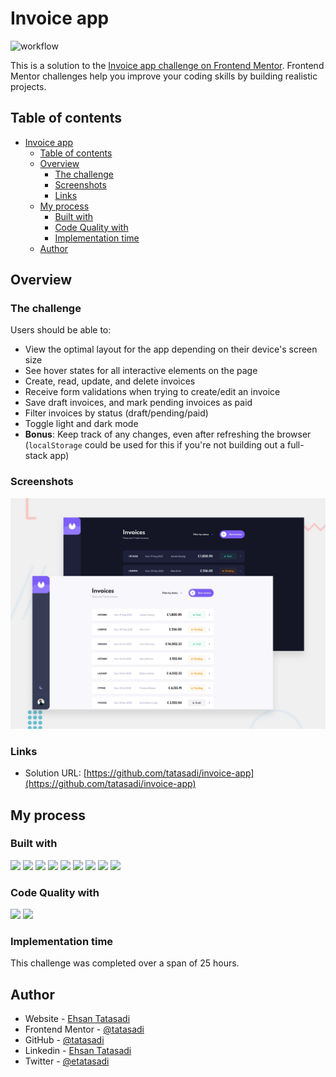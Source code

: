 # Invoice app

![workflow](https://github.com/tatasadi/invoice-app/actions/workflows/deploy-ubuntu.yml/badge.svg)

This is a solution to the [Invoice app challenge on Frontend Mentor](https://www.frontendmentor.io/challenges/invoice-app-i7KaLTQjl). Frontend Mentor challenges help you improve your coding skills by building realistic projects.

## Table of contents

- [Invoice app](#invoice-app)
  - [Table of contents](#table-of-contents)
  - [Overview](#overview)
    - [The challenge](#the-challenge)
    - [Screenshots](#screenshots)
    - [Links](#links)
  - [My process](#my-process)
    - [Built with](#built-with)
    - [Code Quality with](#code-quality-with)
    - [Implementation time](#implementation-time)
  - [Author](#author)

## Overview

### The challenge

Users should be able to:

- View the optimal layout for the app depending on their device's screen size
- See hover states for all interactive elements on the page
- Create, read, update, and delete invoices
- Receive form validations when trying to create/edit an invoice
- Save draft invoices, and mark pending invoices as paid
- Filter invoices by status (draft/pending/paid)
- Toggle light and dark mode
- **Bonus**: Keep track of any changes, even after refreshing the browser (`localStorage` could be used for this if you're not building out a full-stack app)

### Screenshots

![](./preview.jpg)

### Links

- Solution URL:
  [https://github.com/tatasadi/invoice-app](https://github.com/tatasadi/invoice-app)

## My process

### Built with

![](https://img.shields.io/badge/HTML5-fff?style=for-the-badge&logo=HTML5&logoColor=fff&color=E34F26)
![](https://img.shields.io/badge/CSS3-fff?style=for-the-badge&logo=CSS3&logoColor=fff&color=29a4d9)
![](https://img.shields.io/badge/TypeScript-fff?style=for-the-badge&logo=TypeScript&logoColor=fff&color=2f74c0)
![](https://img.shields.io/badge/git-fff?style=for-the-badge&logo=git&logoColor=fff&color=e94e31)
![](https://img.shields.io/badge/React-fff?style=for-the-badge&logo=React&logoColor=000&color=5ed3f3)
![](https://img.shields.io/badge/Next.js-fff?style=for-the-badge&logo=next.js&logoColor=fff&color=000)
![](https://img.shields.io/badge/tailwindcss-fff?style=for-the-badge&logo=tailwindcss&logoColor=fff&color=15b8c5)
![](https://img.shields.io/badge/Zod-fff?style=for-the-badge&logo=zod&logoColor=fff&color=3068b7)
![](https://img.shields.io/badge/Storybook-fff?style=for-the-badge&logo=storybook&logoColor=fff&color=ff4785)

### Code Quality with

![](https://img.shields.io/badge/eslint-fff?style=for-the-badge&logo=eslint&logoColor=fff&color=4930bd)
![](https://img.shields.io/badge/prettier-fff?style=for-the-badge&logo=prettier&logoColor=000&color=f3ae42)

### Implementation time

This challenge was completed over a span of 25 hours.

## Author

- Website - [Ehsan Tatasadi](https://ehsan.tatasadi.com)
- Frontend Mentor - [@tatasadi](https://www.frontendmentor.io/profile/tatasadi)
- GitHub - [@tatasadi](https://github.com/tatasadi)
- Linkedin -
  [Ehsan Tatasadi](https://www.linkedin.com/in/ehsan-tatasadi-2161a433)
- Twitter - [@etatasadi](https://twitter.com/etatasadi)
